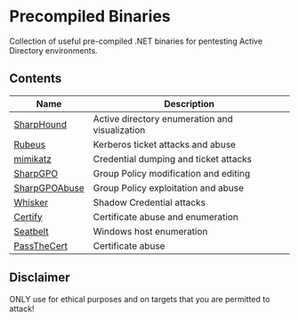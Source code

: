 # Precompiled Binaries

Collection of useful pre-compiled .NET binaries for pentesting Active Directory environments.

## Contents
| Name | Description | 
| --- | --- | 
| [SharpHound](https://github.com/BloodHoundAD/SharpHound) | Active directory enumeration and visualization |
| [Rubeus](https://github.com/GhostPack/Rubeus) | Kerberos ticket attacks and abuse | 
| [mimikatz](https://github.com/ParrotSec/mimikatz) | Credential dumping and ticket attacks |
| [SharpGPO](https://github.com/Dliv3/SharpGPO)  | Group Policy modification and editing | 
| [SharpGPOAbuse](https://github.com/FSecureLABS/SharpGPOAbuse) | Group Policy exploitation and abuse | 
| [Whisker](https://github.com/eladshamir/Whisker) |  Shadow Credential attacks |
| [Certify](https://github.com/GhostPack/Certify) |  Certificate abuse and enumeration | 
| [Seatbelt](https://github.com/GhostPack/Seatbelt) | Windows host enumeration |
| [PassTheCert](https://github.com/AlmondOffSec/PassTheCert) | Certificate abuse |

## Disclaimer

ONLY use for ethical purposes and on targets that you are permitted to attack!
